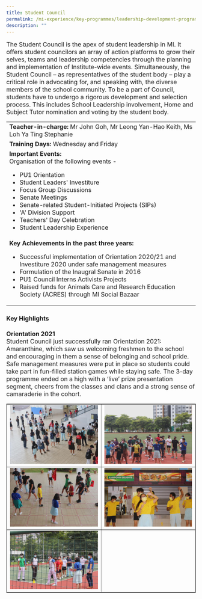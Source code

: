 ```yaml
---
title: Student Council
permalink: /mi-experience/key-programmes/leadership-development-programmes/student-council/
description: ""
---
```

<font size="3">
<p>The Student Council is the apex of student leadership in MI. It offers student councilors an array of action platforms to grow their selves, teams and leadership competencies through the planning and implementation of Institute-wide events. Simultaneously, the Student Council – as representatives of the student body – play a critical role in advocating for, and speaking with, the diverse members of the school community. To be a part of Council, students have to undergo a rigorous development and selection process. This includes School Leadership involvement, Home and Subject Tutor nomination and voting by the student body.</p>
<table border="0" cellspacing="0" cellpadding="0">
<tbody>
<tr>
<td><strong>Teacher-in-charge:&nbsp;</strong>Mr John Goh, Mr Leong Yan-Hao Keith, Ms Loh Ya Ting Stephanie</td>
</tr>
<tr>
<td><strong>Training Days:&nbsp;</strong>Wednesday and Friday</td>
</tr>
<tr>
<td><strong>Important Events:</strong><br>Organisation of the following events -<br>
<ul>
<li>PU1 Orientation</li>
<li>Student Leaders' Investiture</li>
<li>Focus Group Discussions</li>
<li>Senate Meetings</li>
<li>Senate-related Student-Initiated Projects (SIPs)</li>
<li>'A' Division Support</li>
<li>Teachers' Day Celebration</li>
<li>Student Leadership Experience</li>
</ul>
</td>
</tr>
<tr>
<td><strong>Key Achievements in the past three years:</strong><br>
<ul>
<li>Successful implementation of Orientation 2020/21 and Investiture 2020 under safe management measures</li>
<li>Formulation of the Inaugral Senate in 2016</li>
<li>PU1 Council Interns Activists Projects</li>
<li>Raised funds for Animals Care and Research Education Society (ACRES) through MI Social Bazaar</li>
</ul>
</td>
</tr>
</tbody>
</table>
<h4><strong>Key Highlights</strong></h4>
<p><strong>Orientation 2021<br></strong>Student Council just successfully ran Orientation 2021: Amaranthine, which saw us welcoming freshmen to the school and encouraging in them a sense of belonging and school pride. Safe management measures were put in place so students could take part in fun-filled station games while staying safe. The 3-day programme ended on a high with a ‘live’ prize presentation segment, cheers from the classes and clans and a strong sense of camaraderie in the cohort.</p>
<table style="border-collapse: collapse; width: 100%;" border="1">
<tbody>
<tr>
<td style="width: 50%;"><img src="/images/sc1.jpg"></td>
<td style="width: 50%;"><img src="/images/sc2.jpg"></td>
</tr>
<tr>
<td style="width: 50%;"><img src="/images/sc3.jpg"></td>
<td style="width: 50%;"><img src="/images/sc4.jpg"></td>
</tr>
<tr>
<td style="width: 50%;"><img src="/images/sc5.jpg"></td>
<td style="width: 50%;">&nbsp;</td>
</tr>
</tbody>
</table>
</font>